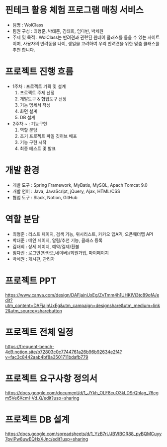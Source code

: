 # 핀테크 활용 체험 프로그램 매칭 서비스
  - 팀명 : WolClass
  - 팀원 구성 : 최형준, 박태준, 김태희, 임다빈, 박세원
  - 주제 및 목적 : WolClass는 반려견과 관련된 원데이 클래스를 들을 수 있는 사이트이며, 사용자의 반려동물 나이, 생일을 고려하여 우리 반려견을 위한 맞춤 클래스를 추천 합니다.

# 프로젝트 진행 흐름
  - 1주차 : 프로젝트 기획 및 설계
    1. 프로젝트 주제 선정
    2. 개발도구 & 협업도구 선정
    3. 기능 명세서 작성
    4. 화면 설계
    5. DB 설계
  - 2주차 ~ : 기능구현
    1. 역할 분담
    2. 초기 프로젝트 파일 깃허브 배포
    3. 기능 구현 시작
    4. 최종 테스트 및 발표

# 개발 환경
  - 개발 도구 : Spring Framework, MyBatis, MySQL, Apach Tomcat 9.0
  - 개발 언어 : Java, JavaScript, jQuery, Ajax, HTML/CSS
  - 협업 도구 : Slack, Notion, GitHub

# 역할 분담
  - 최형준 : 리스트 페이지, 검색 기능, 위시리스트, 카카오 맵API, 오픈웨더맵 API
  - 박태준 : 메인 페이지, 알림/추천 기능, 클래스 등록
  - 김태희 : 상세 페이지, 예약/결제/환불
  - 임다빈 : 로그인(카카오,네이버)/회원가입, 마이페이지
  - 박세원 : 게시판, 관리자

# 프로젝트 PPT
https://www.canva.com/design/DAFjajnUxEg/ZvTmm4h1UHKIVi3tc89ofA/edit?utm_content=DAFjajnUxEg&utm_campaign=designshare&utm_medium=link2&utm_source=sharebutton

# 프로젝트 전체 일정
https://frequent-bench-4d9.notion.site/b72803c0c7744761a26b96b92634e2f4?v=fac3c8442aab4bf8a3501711bdafb779

# 프로젝트 요구사항 정의서
https://docs.google.com/document/d/1_JYkh_OLF8cuO3kLDSrQhIag_76cgm5Ve6XcmI-Vd_Q/edit?usp=sharing

# 프로젝트 DB 설계
https://docs.google.com/spreadsheets/d/1_YzB7rUJBVIBOR88_pyBQMCuyy7pvIPw8uwEQHxXJnc/edit?usp=sharing
